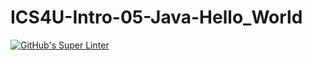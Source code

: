 # ICS4U-Intro-05-Java-Hello_World

[![GitHub's Super Linter](https://github.com/Ryan-ChungKamChung/ICS4U-Intro-05-Java-Hello_World/workflows/GitHub's%20Super%20Linter/badge.svg)](https://github.com/Ryan-ChungKamChung/ICS4U-Intro-05-Java-Hello_World/actions)
